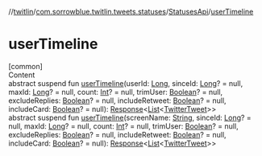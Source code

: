 //[twitlin](../../index.md)/[com.sorrowblue.twitlin.tweets.statuses](../index.md)/[StatusesApi](index.md)/[userTimeline](user-timeline.md)



# userTimeline  
[common]  
Content  
abstract suspend fun [userTimeline](user-timeline.md)(userId: [Long](https://kotlinlang.org/api/latest/jvm/stdlib/kotlin/-long/index.html), sinceId: [Long](https://kotlinlang.org/api/latest/jvm/stdlib/kotlin/-long/index.html)? = null, maxId: [Long](https://kotlinlang.org/api/latest/jvm/stdlib/kotlin/-long/index.html)? = null, count: [Int](https://kotlinlang.org/api/latest/jvm/stdlib/kotlin/-int/index.html)? = null, trimUser: [Boolean](https://kotlinlang.org/api/latest/jvm/stdlib/kotlin/-boolean/index.html)? = null, excludeReplies: [Boolean](https://kotlinlang.org/api/latest/jvm/stdlib/kotlin/-boolean/index.html)? = null, includeRetweet: [Boolean](https://kotlinlang.org/api/latest/jvm/stdlib/kotlin/-boolean/index.html)? = null, includeCard: [Boolean](https://kotlinlang.org/api/latest/jvm/stdlib/kotlin/-boolean/index.html)? = null): [Response](../../com.sorrowblue.twitlin.client/-response/index.md)<[List](https://kotlinlang.org/api/latest/jvm/stdlib/kotlin.collections/-list/index.html)<[TwitterTweet](../../com.sorrowblue.twitlin.objects/-twitter-tweet/index.md)>>  
abstract suspend fun [userTimeline](user-timeline.md)(screenName: [String](https://kotlinlang.org/api/latest/jvm/stdlib/kotlin/-string/index.html), sinceId: [Long](https://kotlinlang.org/api/latest/jvm/stdlib/kotlin/-long/index.html)? = null, maxId: [Long](https://kotlinlang.org/api/latest/jvm/stdlib/kotlin/-long/index.html)? = null, count: [Int](https://kotlinlang.org/api/latest/jvm/stdlib/kotlin/-int/index.html)? = null, trimUser: [Boolean](https://kotlinlang.org/api/latest/jvm/stdlib/kotlin/-boolean/index.html)? = null, excludeReplies: [Boolean](https://kotlinlang.org/api/latest/jvm/stdlib/kotlin/-boolean/index.html)? = null, includeRetweet: [Boolean](https://kotlinlang.org/api/latest/jvm/stdlib/kotlin/-boolean/index.html)? = null, includeCard: [Boolean](https://kotlinlang.org/api/latest/jvm/stdlib/kotlin/-boolean/index.html)? = null): [Response](../../com.sorrowblue.twitlin.client/-response/index.md)<[List](https://kotlinlang.org/api/latest/jvm/stdlib/kotlin.collections/-list/index.html)<[TwitterTweet](../../com.sorrowblue.twitlin.objects/-twitter-tweet/index.md)>>  



